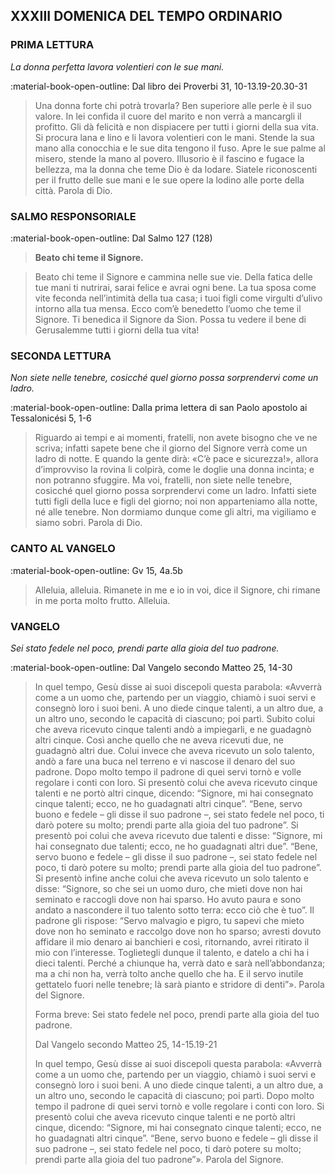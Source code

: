 ## XXXIII DOMENICA DEL TEMPO ORDINARIO
> 
### PRIMA LETTURA
*La donna perfetta lavora volentieri con le sue mani.*

:material-book-open-outline: Dal libro dei Proverbi
31, 10-13.19-20.30-31

> Una donna forte chi potrà trovarla? Ben superiore alle perle è il suo valore. In lei confida il cuore del marito e non verrà a mancargli il profitto. Gli dà felicità e non dispiacere per tutti i giorni della sua vita. Si procura lana e lino e li lavora volentieri con le mani. Stende la sua mano alla conocchia e le sue dita tengono il fuso. Apre le sue palme al misero, stende la mano al povero. Illusorio è il fascino e fugace la bellezza, ma la donna che teme Dio è da lodare. Siatele riconoscenti per il frutto delle sue mani e le sue opere la lodino alle porte della città. Parola di Dio.
> 
### SALMO RESPONSORIALE
:material-book-open-outline: Dal Salmo 127 (128)

>**Beato chi teme il Signore.**

> Beato chi teme il Signore
> e cammina nelle sue vie.
> Della fatica delle tue mani ti nutrirai,
> sarai felice e avrai ogni bene.
> La tua sposa come vite feconda
> nell’intimità della tua casa;
> i tuoi figli come virgulti d’ulivo
> intorno alla tua mensa.
> Ecco com’è benedetto
> l’uomo che teme il Signore.
> Ti benedica il Signore da Sion.
> Possa tu vedere il bene di Gerusalemme
> tutti i giorni della tua vita!
> 
### SECONDA LETTURA
*Non siete nelle tenebre, cosicché quel giorno possa sorprendervi come un ladro.*

:material-book-open-outline: Dalla prima lettera di san Paolo apostolo ai Tessalonicési
5, 1-6

> Riguardo ai tempi e ai momenti, fratelli, non avete bisogno che ve ne scriva; infatti sapete bene che il giorno del Signore verrà come un ladro di notte. E quando la gente dirà: «C’è pace e sicurezza!», allora d’improvviso la rovina li colpirà, come le doglie una donna incinta; e non potranno sfuggire. Ma voi, fratelli, non siete nelle tenebre, cosicché quel giorno possa sorprendervi come un ladro. Infatti siete tutti figli della luce e figli del giorno; noi non apparteniamo alla notte, né alle tenebre. Non dormiamo dunque come gli altri, ma vigiliamo e siamo sobri. Parola di Dio.
> 
### CANTO AL VANGELO
:material-book-open-outline: Gv 15, 4a.5b

> Alleluia, alleluia.
> Rimanete in me e io in voi, dice il Signore,
> chi rimane in me porta molto frutto.
> Alleluia.
> 
### VANGELO
*Sei stato fedele nel poco, prendi parte alla gioia del tuo padrone.*

:material-book-open-outline: Dal Vangelo secondo Matteo
25, 14-30

> In quel tempo, Gesù disse ai suoi discepoli questa parabola: «Avverrà come a un uomo che, partendo per un viaggio, chiamò i suoi servi e consegnò loro i suoi beni. A uno diede cinque talenti, a un altro due, a un altro uno, secondo le capacità di ciascuno; poi partì. Subito colui che aveva ricevuto cinque talenti andò a impiegarli, e ne guadagnò altri cinque. Così anche quello che ne aveva ricevuti due, ne guadagnò altri due. Colui invece che aveva ricevuto un solo talento, andò a fare una buca nel terreno e vi nascose il denaro del suo padrone. Dopo molto tempo il padrone di quei servi tornò e volle regolare i conti con loro. Si presentò colui che aveva ricevuto cinque talenti e ne portò altri cinque, dicendo: “Signore, mi hai consegnato cinque talenti; ecco, ne ho guadagnati altri cinque”. “Bene, servo buono e fedele – gli disse il suo padrone –, sei stato fedele nel poco, ti darò potere su molto; prendi parte alla gioia del tuo padrone”. Si presentò poi colui che aveva ricevuto due talenti e disse: “Signore, mi hai consegnato due talenti; ecco, ne ho guadagnati altri due”. “Bene, servo buono e fedele – gli disse il suo padrone –, sei stato fedele nel poco, ti darò potere su molto; prendi parte alla gioia del tuo padrone”. Si presentò infine anche colui che aveva ricevuto un solo talento e disse: “Signore, so che sei un uomo duro, che mieti dove non hai seminato e raccogli dove non hai sparso. Ho avuto paura e sono andato a nascondere il tuo talento sotto terra: ecco ciò che è tuo”. Il padrone gli rispose: “Servo malvagio e pigro, tu sapevi che mieto dove non ho seminato e raccolgo dove non ho sparso; avresti dovuto affidare il mio denaro ai banchieri e così, ritornando, avrei ritirato il mio con l’interesse. Toglietegli dunque il talento, e datelo a chi ha i dieci talenti. Perché a chiunque ha, verrà dato e sarà nell’abbondanza; ma a chi non ha, verrà tolto anche quello che ha. E il servo inutile gettatelo fuori nelle tenebre; là sarà pianto e stridore di denti”». Parola del Signore.
> 
> Forma breve:
> Sei stato fedele nel poco, prendi parte alla gioia del tuo padrone.
> 
> Dal Vangelo secondo Matteo
> 25, 14-15.19-21
> 
> In quel tempo, Gesù disse ai suoi discepoli questa parabola: «Avverrà come a un uomo che, partendo per un viaggio, chiamò i suoi servi e consegnò loro i suoi beni. A uno diede cinque talenti, a un altro due, a un altro uno, secondo le capacità di ciascuno; poi partì. Dopo molto tempo il padrone di quei servi tornò e volle regolare i conti con loro. Si presentò colui che aveva ricevuto cinque talenti e ne portò altri cinque, dicendo: “Signore, mi hai consegnato cinque talenti; ecco, ne ho guadagnati altri cinque”. “Bene, servo buono e fedele – gli disse il suo padrone –, sei stato fedele nel poco, ti darò potere su molto; prendi parte alla gioia del tuo padrone”». Parola del Signore.